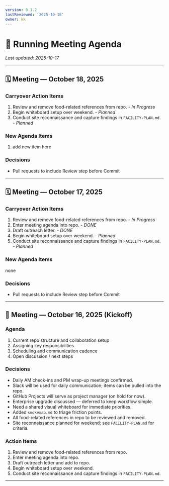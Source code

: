 ```yaml
---
version: 0.1.2
lastReviewed: '2025-10-18'
owner: kk
---
```


# 🧭 Running Meeting Agenda

_Last updated: 2025-10-17_

---
## 🗓️ Meeting — October 18, 2025

### Carryover Action Items
1. Review and remove food-related references from repo. - *In Progress*
2. Begin whiteboard setup over weekend.  - *Planned*
3. Conduct site reconnaissance and capture findings in `FACILITY-PLAN.md`. - *Planned*
 
### New Agenda Items
1. add new item here

### Decisions
- Pull requests to include Review step before Commit



---
## 🗓️ Meeting — October 17, 2025

### Carryover Action Items
1. Review and remove food-related references from repo. - *In Progress*
2. Enter meeting agenda into repo.  - *DONE*
3. Draft outreach letter.  - *DONE*
4. Begin whiteboard setup over weekend.  - *Planned*
5. Conduct site reconnaissance and capture findings in `FACILITY-PLAN.md`. - *Planned*
 
### New Agenda Items
none

### Decisions
- Pull requests to include Review step before Commit


---


## 🌟 Meeting — October 16, 2025 (Kickoff)

### Agenda
1. Current repo structure and collaboration setup  
2. Assigning key responsibilities  
3. Scheduling and communication cadence  
4. Open discussion / next steps  

### Decisions
- Daily AM check-ins and PM wrap-up meetings confirmed.  
- Slack will be used for daily communication; items can be pulled into the repo.  
- GitHub Projects will serve as project manager (on hold for now).  
- Enterprise upgrade discussed — deferred to keep workflow simple.  
- Need a shared visual whiteboard for immediate priorities.  
- Added `smokemap.md` to triage friction points.  
- All food-related references in repo to be reviewed and removed.  
- Site reconnaissance planned for weekend; see `FACILITY-PLAN.md` for criteria.

### Action Items
1. Review and remove food-related references from repo.  
2. Enter meeting agenda into repo.  
3. Draft outreach letter and add to repo.  
4. Begin whiteboard setup over weekend.  
5. Conduct site reconnaissance and capture findings in `FACILITY-PLAN.md`.
 

---




